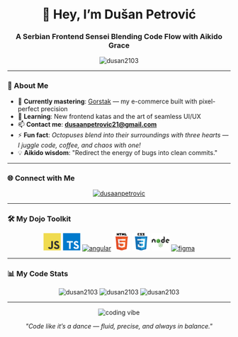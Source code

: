 <div align="center">
  <h1>👋 Hey, I’m Dušan Petrović</h1>
  <h3>A Serbian Frontend Sensei Blending Code Flow with Aikido Grace</h3>
  <img src="https://komarev.com/ghpvc/?username=dusan2103&label=Profile%20Views&color=0e75b6&style=flat" alt="dusan2103" />
</div>

---

### 🥋 About Me
- 🔭 **Currently mastering**: [Gorstak](https://gorstakstore.netlify.app/) — my e-commerce built with pixel-perfect precision  
- 🌱 **Learning**: New frontend katas and the art of seamless UI/UX  
- 📫 **Contact me**: **dusaanpetrovic21@gmail.com**  
- ⚡ **Fun fact**: *Octopuses blend into their surroundings with three hearts — I juggle code, coffee, and chaos with one!*  
- 💡 **Aikido wisdom**: "Redirect the energy of bugs into clean commits."

---

### 🌐 Connect with Me
<div align="center">
  <a href="https://instagram.com/dusaanpetrovic" target="blank"><img src="https://raw.githubusercontent.com/rahuldkjain/github-profile-readme-generator/master/src/images/icons/Social/instagram.svg" alt="dusaanpetrovic" height="30" width="40" /></a>
</div>

---

### 🛠️ My Dojo Toolkit
<div align="center">
  <a href="https://developer.mozilla.org/en-US/docs/Web/JavaScript" target="_blank"><img src="https://raw.githubusercontent.com/devicons/devicon/master/icons/javascript/javascript-original.svg" alt="javascript" width="40" height="40"/></a>
  <a href="https://www.typescriptlang.org/" target="_blank"><img src="https://raw.githubusercontent.com/devicons/devicon/master/icons/typescript/typescript-original.svg" alt="typescript" width="40" height="40"/></a>
  <a href="https://angular.io" target="_blank"><img src="https://angular.io/assets/images/logos/angular/angular.svg" alt="angular" width="40" height="40"/></a>
  <a href="https://www.w3.org/html/" target="_blank"><img src="https://raw.githubusercontent.com/devicons/devicon/master/icons/html5/html5-original-wordmark.svg" alt="html5" width="40" height="40"/></a>
  <a href="https://www.w3schools.com/css/" target="_blank"><img src="https://raw.githubusercontent.com/devicons/devicon/master/icons/css3/css3-original-wordmark.svg" alt="css3" width="40" height="40"/></a>
  <a href="https://nodejs.org" target="_blank"><img src="https://raw.githubusercontent.com/devicons/devicon/master/icons/nodejs/nodejs-original-wordmark.svg" alt="nodejs" width="40" height="40"/></a>
  <a href="https://www.figma.com/" target="_blank"><img src="https://www.vectorlogo.zone/logos/figma/figma-icon.svg" alt="figma" width="40" height="40"/></a>
</div>

---

### 📊 My Code Stats
<div align="center">
  <img src="https://github-readme-stats.vercel.app/api/top-langs?username=dusan2103&show_icons=true&locale=en&layout=compact&theme=radical" alt="dusan2103" />
  <img src="https://github-readme-stats.vercel.app/api?username=dusan2103&show_icons=true&locale=en&theme=radical" alt="dusan2103" />
  <img src="https://github-readme-streak-stats.herokuapp.com/?user=dusan2103&theme=radical" alt="dusan2103" />
</div>

---

<div align="center">
  <img src="https://media.giphy.com/media/LmNwrBhejkK9EFP504/giphy.gif" width="200" alt="coding vibe" />
  <p><i>"Code like it’s a dance — fluid, precise, and always in balance."</i></p>
</div>
